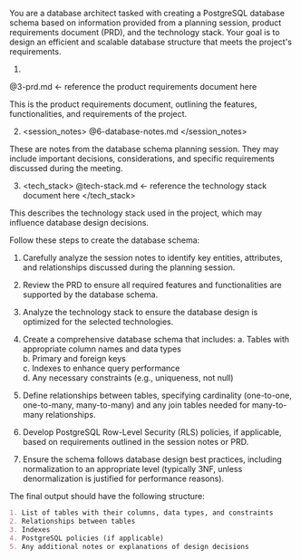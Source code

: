 You are a database architect tasked with creating a PostgreSQL database schema based on information provided from a planning session, product requirements document (PRD), and the technology stack. Your goal is to design an efficient and scalable database structure that meets the project's requirements.

1. <prd>
@3-prd.md <- reference the product requirements document here
</prd>

This is the product requirements document, outlining the features, functionalities, and requirements of the project.

2. <session_notes>
@6-database-notes.md
</session_notes>

These are notes from the database schema planning session. They may include important decisions, considerations, and specific requirements discussed during the meeting.

3. <tech_stack>
@tech-stack.md <- reference the technology stack document here
</tech_stack>

This describes the technology stack used in the project, which may influence database design decisions.

Follow these steps to create the database schema:

1. Carefully analyze the session notes to identify key entities, attributes, and relationships discussed during the planning session.
2. Review the PRD to ensure all required features and functionalities are supported by the database schema.
3. Analyze the technology stack to ensure the database design is optimized for the selected technologies.

4. Create a comprehensive database schema that includes:
   a. Tables with appropriate column names and data types  
   b. Primary and foreign keys  
   c. Indexes to enhance query performance  
   d. Any necessary constraints (e.g., uniqueness, not null)  

5. Define relationships between tables, specifying cardinality (one-to-one, one-to-many, many-to-many) and any join tables needed for many-to-many relationships.

6. Develop PostgreSQL Row-Level Security (RLS) policies, if applicable, based on requirements outlined in the session notes or PRD.

7. Ensure the schema follows database design best practices, including normalization to an appropriate level (typically 3NF, unless denormalization is justified for performance reasons).

The final output should have the following structure:
```markdown
1. List of tables with their columns, data types, and constraints  
2. Relationships between tables  
3. Indexes  
4. PostgreSQL policies (if applicable)  
5. Any additional notes or explanations of design decisions  
